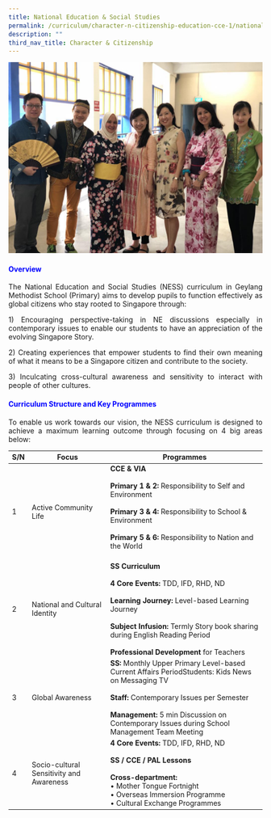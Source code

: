 ```yaml
---
title: National Education & Social Studies
permalink: /curriculum/character-n-citizenship-education-cce-1/national-education-n-social-studies/
description: ""
third_nav_title: Character & Citizenship
---
```

![](/images/NESS%2001.jpg)

<h4 style="color:blue;">Overview</h4>

<p style="text-align: justify;">The National Education and Social Studies (NESS) curriculum in Geylang Methodist School (Primary) aims to develop pupils to function effectively as global citizens who stay rooted to Singapore through:

</p><p style="text-align: justify;">1) Encouraging perspective-taking in NE discussions especially in contemporary issues to enable our students to have an appreciation of the evolving Singapore Story.

</p><p style="text-align: justify;">2) Creating experiences that empower students to find their own meaning of what it means to be a Singapore citizen and contribute to the society.

</p><p style="text-align: justify;">3) Inculcating cross-cultural awareness and sensitivity to interact with people of other  cultures.</p>

<h4 style="color:blue;">Curriculum Structure and Key Programmes&nbsp;</h4>

<p></p><p style="text-align: justify;">To enable us work towards our vision, the NESS curriculum is designed to achieve a maximum learning outcome through focusing on 4 big areas below:</p>

| S/N | Focus | Programmes |
|---|---|---|
| 1 | Active Community Life | **CCE &amp; VIA** <br><br>**Primary 1 &amp; 2:** Responsibility to Self and Environment <br><br>**Primary 3 &amp; 4:** Responsibility to School &amp; Environment <br><br>**Primary 5 &amp; 6:** Responsibility to Nation and the World<br><br> |
|  2 | National and Cultural Identity | **SS Curriculum**<br><br>**4 Core Events:** TDD, IFD, RHD, ND  <br><br>**Learning Journey:** Level-based Learning Journey     <br><br>**Subject Infusion:** Termly Story book sharing during English Reading Period<br><br>**Professional Development** for Teachers |
|  3 | Global Awareness | **SS:** Monthly Upper Primary Level-based Current Affairs PeriodStudents: Kids News on Messaging TV <br><br>**Staff:** Contemporary Issues per Semester <br><br>**Management:** 5 min Discussion  on Contemporary Issues during School Management Team Meeting |
|  4 | Socio-cultural Sensitivity and Awareness | **4 Core Events:** TDD, IFD, RHD, ND<br><br>**SS / CCE / PAL Lessons**<br><br>**Cross-department:**<br>• Mother Tongue Fortnight<br>• Overseas Immersion Programme<br>• Cultural Exchange Programmes |